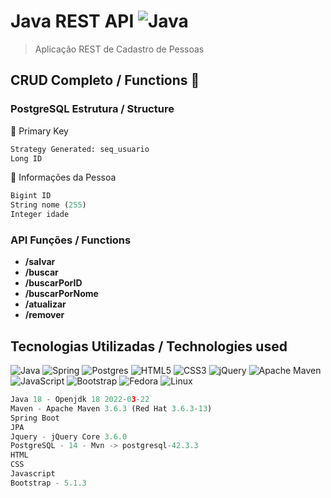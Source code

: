 # Java REST API  ![Java](https://img.shields.io/badge/java-%23ED8B00.svg?style=for-the-badge&logo=java&logoColor=white)
> Aplicação REST de Cadastro de Pessoas

## CRUD Completo / Functions :maple_leaf: <br/>
### PostgreSQL Estrutura / Structure
:key: Primary Key
```py
Strategy Generated: seq_usuario
Long ID
```

🤵 Informações da Pessoa
```py
Bigint ID
String nome (255)
Integer idade 
```
###

### API Funções / Functions
* **/salvar**
* **/buscar**  
* **/buscarPorID**
* **/buscarPorNome**
* **/atualizar**
* **/remover**
###

## Tecnologias Utilizadas /  Technologies used  

![Java](https://img.shields.io/badge/java-%23ED8B00.svg?style=for-the-badge&logo=java&logoColor=white)
![Spring](https://img.shields.io/badge/spring-%236DB33F.svg?style=for-the-badge&logo=spring&logoColor=white)
![Postgres](https://img.shields.io/badge/postgres-%23316192.svg?style=for-the-badge&logo=postgresql&logoColor=white)
![HTML5](https://img.shields.io/badge/html5-%23E34F26.svg?style=for-the-badge&logo=html5&logoColor=white)
![CSS3](https://img.shields.io/badge/css3-%231572B6.svg?style=for-the-badge&logo=css3&logoColor=white)
![jQuery](https://img.shields.io/badge/jquery-%230769AD.svg?style=for-the-badge&logo=jquery&logoColor=white)
![Apache Maven](https://img.shields.io/badge/Apache%20Maven-C71A36?style=for-the-badge&logo=Apache%20Maven&logoColor=white)
![JavaScript](https://img.shields.io/badge/javascript-%23323330.svg?style=for-the-badge&logo=javascript&logoColor=%23F7DF1E)
![Bootstrap](https://img.shields.io/badge/bootstrap-%23563D7C.svg?style=for-the-badge&logo=bootstrap&logoColor=white)
![Fedora](https://img.shields.io/badge/Fedora-294172?style=for-the-badge&logo=fedora&logoColor=white)
![Linux](https://img.shields.io/badge/Linux-FCC624?style=for-the-badge&logo=linux&logoColor=black)
```py
Java 18 - Openjdk 18 2022-03-22
Maven - Apache Maven 3.6.3 (Red Hat 3.6.3-13)
Spring Boot
JPA
Jquery - jQuery Core 3.6.0
PostgreSQL - 14 - Mvn -> postgresql-42.3.3
HTML
CSS
Javascript
Bootstrap - 5.1.3
```
